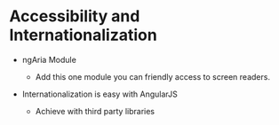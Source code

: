 # Accessibility and Internationalization

- ngAria Module
	- Add this one module you can friendly access to screen readers.

- Internationalization is easy with AngularJS
	- Achieve  with third party libraries